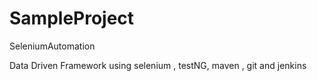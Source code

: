 # SampleProject
SeleniumAutomation

Data Driven Framework using selenium , testNG, maven , git and jenkins
